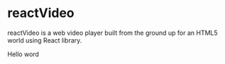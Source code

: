 # reactVideo
reactVideo is a web video player built from the ground up for an HTML5 world using React library.

Hello word
